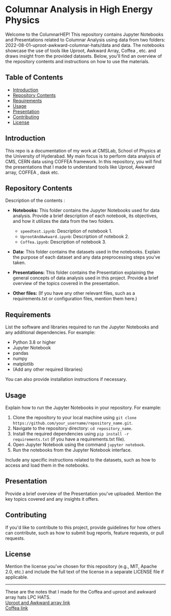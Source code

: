 # Columnar Analysis in High Energy Physics
Welcome to the ColumnarHEP! This repository contains Jupyter Notebooks and Presentations related to Columnar Analysis using data from two folders: 2022-08-01-uproot-awkward-columnar-hats/data and data. The notebooks showcase the use of tools like Uproot, Awkward Array, Coffea , etc. and draws insight from the provided datasets. Below, you'll find an overview of the repository contents and instructions on how to use the materials.

## Table of Contents

- [Introduction](#introduction)
- [Repository Contents](#repository-contents)
- [Requirements](#requirements)
- [Usage](#usage)
- [Presentation](#presentation)
- [Contributing](#contributing)
- [License](#license)

## Introduction

This repo is a documentation of my work at CMSLab, School of Physics at the University of Hyderabad. My main focus is to perform data analysis of CMS, CERN data using COFFEA framework. In this repository, you will find the presentations that I made to understand tools like Uproot, Awkward array, COFFEA , dask etc. 

## Repository Contents

Description of the contents :

- **Notebooks:** This folder contains the Jupyter Notebooks used for data analysis. Provide a brief description of each notebook, its objectives, and how it utilizes the data from the two folders.
  - `speedtest.ipynb`: Description of notebook 1.
  - `UprootAndAwkward.ipynb`: Description of notebook 2.
  - `Coffea.ipynb`: Description of notebook 3.

- **Data:** This folder contains the datasets used in the notebooks. Explain the purpose of each dataset and any data preprocessing steps you've taken.

- **Presentations:** This folder contains the Presentation explaining the general concepts of data analysis used in this project. Provide a brief overview of the topics covered in the presentation.

- **Other files:** (If you have any other relevant files, such as a requirements.txt or configuration files, mention them here.)

## Requirements

List the software and libraries required to run the Jupyter Notebooks and any additional dependencies. For example:

- Python 3.8 or higher
- Jupyter Notebook
- pandas
- numpy
- matplotlib
- (Add any other required libraries)

You can also provide installation instructions if necessary.

## Usage

Explain how to run the Jupyter Notebooks in your repository. For example:

1. Clone the repository to your local machine using `git clone https://github.com/your_username/repository_name.git`.
2. Navigate to the repository directory: `cd repository_name`.
3. Install the required dependencies using `pip install -r requirements.txt` (if you have a requirements.txt file).
4. Open Jupyter Notebook using the command `jupyter notebook`.
5. Run the notebooks from the Jupyter Notebook interface.

Include any specific instructions related to the datasets, such as how to access and load them in the notebooks.

## Presentation

Provide a brief overview of the Presentation you've uploaded. Mention the key topics covered and any insights it offers.

## Contributing

If you'd like to contribute to this project, provide guidelines for how others can contribute, such as how to submit bug reports, feature requests, or pull requests.

## License

Mention the license you've chosen for this repository (e.g., MIT, Apache 2.0, etc.) and include the full text of the license in a separate LICENSE file if applicable.

---

These are the notes that I made for the Coffea and uproot and awkward array hats LPC HATS. <br/>
[Uproot and Awkward array link](https://indico.cern.ch/event/1186603//) <br/>
[Coffea link](https://indico.cern.ch/event/1297678/) <br/>
